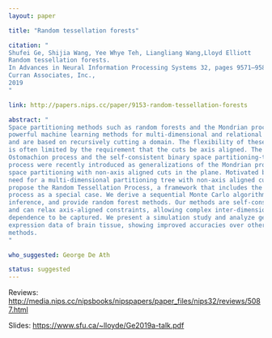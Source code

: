 ```yaml
---
layout: paper

title: "Random tessellation forests"

citation: "
Shufei Ge, Shijia Wang, Yee Whye Teh, Liangliang Wang,Lloyd Elliott
Random tessellation forests.
In Advances in Neural Information Processing Systems 32, pages 9571–9581.
Curran Associates, Inc.,
2019
"

link: http://papers.nips.cc/paper/9153-random-tessellation-forests

abstract: "
Space partitioning methods such as random forests and the Mondrian process are
powerful machine learning methods for multi-dimensional and relational data, 
and are based on recursively cutting a domain. The flexibility of these methods
is often limited by the requirement that the cuts be axis aligned. The 
Ostomachion process and the self-consistent binary space partitioning-tree 
process were recently introduced as generalizations of the Mondrian process for
space partitioning with non-axis aligned cuts in the plane. Motivated by the 
need for a multi-dimensional partitioning tree with non-axis aligned cuts, we
propose the Random Tessellation Process, a framework that includes the Mondrian
process as a special case. We derive a sequential Monte Carlo algorithm for 
inference, and provide random forest methods. Our methods are self-consistent 
and can relax axis-aligned constraints, allowing complex inter-dimensional 
dependence to be captured. We present a simulation study and analyze gene 
expression data of brain tissue, showing improved accuracies over other 
methods.
"

who_suggested: George De Ath

status: suggested
---
```

Reviews: <http://media.nips.cc/nipsbooks/nipspapers/paper_files/nips32/reviews/5087.html>

Slides: <https://www.sfu.ca/~lloyde/Ge2019a-talk.pdf>